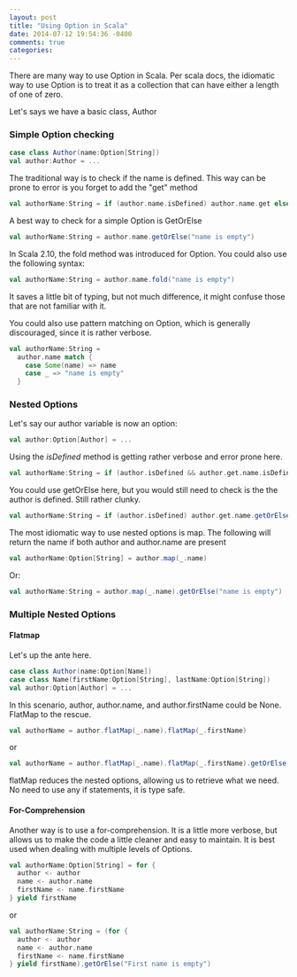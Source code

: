 ```yaml
---
layout: post
title: "Using Option in Scala"
date: 2014-07-12 19:54:36 -0400
comments: true
categories: 
---
```


There are many way to use Option in Scala. Per scala docs, the idiomatic way to use Option is to treat it as a collection that can have either a length of one of zero.

Let's says we have a basic class, Author
### Simple Option checking

```scala
case class Author(name:Option[String])
val author:Author = ...
```

The traditional way is to check if the name is defined. This way can be prone to error is you forget to add the "get" method

```scala
val authorName:String = if (author.name.isDefined) author.name.get else "name is empty"
```

A best way to check for a simple Option is GetOrElse

```scala
val authorName:String = author.name.getOrElse("name is empty")
```
<!-- more -->
In Scala 2.10, the fold method was introduced for Option. You could also use the following syntax:

```scala
val authorName:String = author.name.fold("name is empty")
```

It saves a little bit of typing, but not much difference, it might confuse those that are not familiar with it.

You could also use pattern matching on Option, which is generally discouraged, since it is rather verbose.

```scala
val authorName:String =
  author.name match {
    case Some(name) => name
    case _ => "name is empty"
  }
```

### Nested Options
Let's say our author variable is now an option:

```scala
val author:Option[Author] = ...
```

Using the *isDefined* method is getting rather verbose and error prone here.

```scala
val authorName:String = if (author.isDefined && author.get.name.isDefined) author.get.name.get else "empty"
```

You could use getOrElse here, but you would still need to check is the the author is defined. Still rather clunky.

```scala
val authorName:String = if (author.isDefined) author.get.name.getOrElse("empty")
```

The most idiomatic way to use nested options is map. The following will return the name if both author and author.name are present

```scala
val authorName:Option[String] = author.map(_.name)
```

Or:

```scala
val authorName:String = author.map(_.name).getOrElse("name is empty")
```

### Multiple Nested Options
#### Flatmap
Let's up the ante here.

```scala
case class Author(name:Option[Name])
case class Name(firstName:Option[String], lastName:Option[String])
val author:Option[Author] = ...
```

In this scenario, author, author.name, and author.firstName could be None. FlatMap to the rescue.

```scala
val authorName = author.flatMap(_.name).flatMap(_.firstName)
```

or

```scala
val authorName = author.flatMap(_.name).flatMap(_.firstName).getOrElse("first name is empty")
```

flatMap reduces the nested options, allowing us to retrieve what we need. No need to use any if statements, it is type safe.

#### For-Comprehension
Another way is to use a for-comprehension. It is a little more verbose, but allows us to make the code a little cleaner and easy to maintain. It is best used when dealing with multiple levels of Options.

```scala
val authorName:Option[String] = for {
  author <- author
  name <- author.name
  firstName <- name.firstName
} yield firstName
```

or

```scala
val authorName:String = (for {
  author <- author
  name <- author.name
  firstName <- name.firstName
} yield firstName).getOrElse("First name is empty")
```
